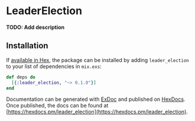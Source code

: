 # LeaderElection

**TODO: Add description**

## Installation

If [available in Hex](https://hex.pm/docs/publish), the package can be installed
by adding `leader_election` to your list of dependencies in `mix.exs`:

```elixir
def deps do
  [{:leader_election, "~> 0.1.0"}]
end
```

Documentation can be generated with [ExDoc](https://github.com/elixir-lang/ex_doc)
and published on [HexDocs](https://hexdocs.pm). Once published, the docs can
be found at [https://hexdocs.pm/leader_election](https://hexdocs.pm/leader_election).

